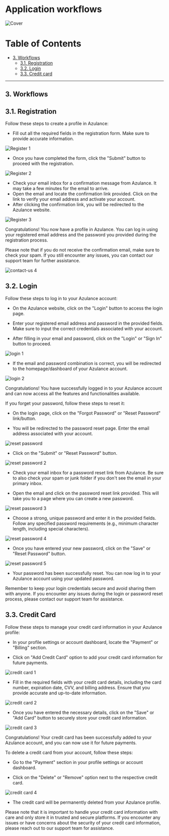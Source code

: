 # Application workflows <!-- omit in toc -->

![Cover](docs/worflows/cover.png)

# Table of Contents <!-- omit in toc -->

- [3. Workflows](#3-workflows)
    - [3.1. Registration](#31-registration)
    - [3.2. Login](#32-login)
    - [3.3. Credit card](#33-credit-card)

---


## 3. Workflows
## 3.1. Registration
Follow these steps to create a profile in Azulance:

- Fill out all the required fields in the registration form. Make sure to provide accurate information.

![Register 1](docs/worflows/register-1.png)
- Once you have completed the form, click the "Submit" button to proceed with the registration.

![Register 2](docs/worflows/register-2.png)
- Check your email inbox for a confirmation message from Azulance. It may take a few minutes for the email to arrive.
- Open the email and locate the confirmation link provided. Click on the link to verify your email address and activate your account.
- After clicking the confirmation link, you will be redirected to the Azulance website.

![Register 3](docs/worflows/register-3.png)

Congratulations! You now have a profile in Azulance. You can log in using your registered email address and the password you provided during the registration process.

Please note that if you do not receive the confirmation email, make sure to check your spam. If you still encounter any issues, you can contact our support team for further assistance.

![contact-us 4](docs/worflows/contact-us.png)



## 3.2. Login
Follow these steps to log in to your Azulance account:

- On the Azulance website, click on the "Login" button to access the login page.

- Enter your registered email address and password in the provided fields. Make sure to input the correct credentials associated with your account.
- After filling in your email and password, click on the "Login" or "Sign In" button to proceed.

![login 1](docs/worflows/login-1.png)

- If the email and password combination is correct, you will be redirected to the homepage/dashboard of your Azulance account.

![login 2](docs/worflows/login-2.png)

Congratulations! You have successfully logged in to your Azulance account and can now access all the features and functionalities available.

If you forget your password, follow these steps to reset it:

- On the login page, click on the "Forgot Password" or "Reset Password" link/button.

- You will be redirected to the password reset page. Enter the email address associated with your account.

![reset password](docs/worflows/reset-password.png)

- Click on the "Submit" or "Reset Password" button.

![reset password 2](docs/worflows/reset-password-1.png)

- Check your email inbox for a password reset link from Azulance. Be sure to also check your spam or junk folder if you don't see the email in your primary inbox.

- Open the email and click on the password reset link provided. This will take you to a page where you can create a new password.

![reset password 3](docs/worflows/reset-password-3.png)

- Choose a strong, unique password and enter it in the provided fields. Follow any specified password requirements (e.g., minimum character length, including special characters).

![reset password 4](docs/worflows/reset-password-4.png)


- Once you have entered your new password, click on the "Save" or "Reset Password" button.

![reset password 5](docs/worflows/reset-password-5.png)

- Your password has been successfully reset. You can now log in to your Azulance account using your updated password.

Remember to keep your login credentials secure and avoid sharing them with anyone. If you encounter any issues during the login or password reset process, please contact our support team for assistance.

## 3.3. Credit Card
Follow these steps to manage your credit card information in your Azulance profile:

- In your profile settings or account dashboard, locate the "Payment" or "Billing" section.

- Click on "Add Credit Card" option to add your credit card information for future payments.

![credit card 1](docs/worflows/credit-card-1.png)

- Fill in the required fields with your credit card details, including the card number, expiration date, CVV, and billing address. Ensure that you provide accurate and up-to-date information.

![credit card 2](docs/worflows/credit-card-2.png)

- Once you have entered the necessary details, click on the "Save" or "Add Card" button to securely store your credit card information.

![credit card 3](docs/worflows/credit-card-3.png)

Congratulations! Your credit card has been successfully added to your Azulance account, and you can now use it for future payments.

To delete a credit card from your account, follow these steps:

- Go to the "Payment" section in your profile settings or account dashboard.

- Click on the "Delete" or "Remove" option next to the respective credit card.

![credit card 4](docs/worflows/credit-card-4.png)

- The credit card will be permanently deleted from your Azulance profile.

Please note that it is important to handle your credit card information with care and only store it in trusted and secure platforms. If you encounter any issues or have concerns about the security of your credit card information, please reach out to our support team for assistance.